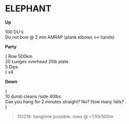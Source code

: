 # ELEPHANT

__Up__

100 DU's <br>
Do not bow @ 2 min AMRAP (plank elbows <-> hands)

__Party__

{
Row 500km <br>
20 Lunges overhead 25lb plate <br>
5 Dips <br>
} x4 

__Down__

{ <br>
10 dumb cleans /side 40lbs <br>
Can you hang for 2 minutes straight? No? How many falls? <br>
}
<br>
> 151219: hangtime possible. rows @ ~1:55/500m
